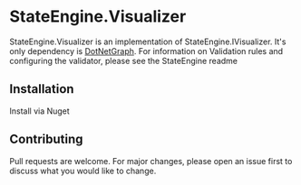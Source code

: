 # StateEngine.Visualizer

StateEngine.Visualizer is an implementation of StateEngine.IVisualizer.  It's only dependency is [DotNetGraph](https://github.com/vfrz/DotNetGraph).  For information on Validation rules and configuring the validator, please see the StateEngine readme

## Installation

Install via Nuget

## Contributing

Pull requests are welcome. For major changes, please open an issue first
to discuss what you would like to change.